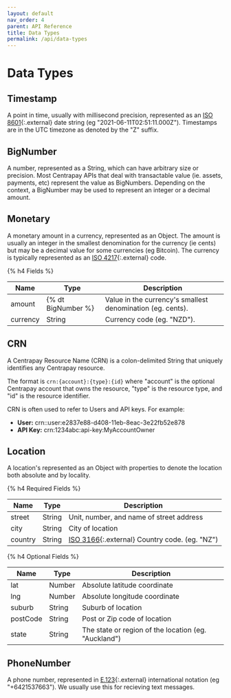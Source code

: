 ```yaml
---
layout: default
nav_order: 4
parent: API Reference
title: Data Types
permalink: /api/data-types
---
```


# Data Types


## Timestamp

A point in time, usually with millisecond precision, represented as an
[ISO 8601][]{:.external} date string (eg "2021-06-11T02:51:11.000Z"). Timestamps
are in the UTC timezone as denoted by the "Z" suffix.


## BigNumber

A number, represented as a String, which can have arbitrary size or precision.
Most Centrapay APIs that deal with transactable value (ie. assets, payments,
etc) represent the value as BigNumbers. Depending on the context, a BigNumber
may be used to represent an integer or a decimal amount.


## Monetary

A monetary amount in a currency, represented as an Object. The amount is
usually an integer in the smallest denomination for the currency (ie cents) but
may be a decimal value for some currencies (eg Bitcoin). The currency is
typically represented as an [ISO 4217][]{:.external} code.

{% h4 Fields %}

|   Name   |        Type        |                        Description                         |
| -------- | ------------------ | ---------------------------------------------------------- |
| amount   | {% dt BigNumber %} | Value in the currency's smallest denomination (eg. cents). |
| currency | String             | Currency code (eg. "NZD").                                 |


## CRN

A Centrapay Resource Name (CRN) is a colon-delimited String that uniquely
identifies any Centrapay resource.

The format is `crn:{account}:{type}:{id}` where "account" is the optional
Centrapay account that owns the resource, "type" is the resource type, and "id"
is the resource identifier.

CRN is often used to refer to Users and API keys. For example:
* **User:** crn::user:e2837e88-d408-11eb-8eac-3e22fb52e878
* **API Key:** crn:1234abc:api-key:MyAccountOwner

## Location

A location's represented as an Object with properties to denote the location both absolute and
by locality.

{% h4 Required Fields %}

|   Name   |  Type  |                     Description                      |
| -------- | ------ | ---------------------------------------------------- |
| street   | String | Unit, number, and name of street address             |
| city     | String | City of location                                     |
| country  | String | [ISO 3166][]{:.external} Country code. (eg. "NZ")    |

{% h4 Optional Fields %}

|   Name   |  Type  |                     Description                      |
| -------- | ------ | ---------------------------------------------------- |
| lat      | Number | Absolute latitude coordinate                         |
| lng      | Number | Absolute longitude coordinate                        |
| suburb   | String | Suburb of location                                   |
| postCode | String | Post or Zip code of location                         |
| state    | String | The state or region of the location (eg. "Auckland") |


## PhoneNumber

A phone number, represented in [E.123][]{:.external} international notation (eg "+6421537663"). We usually use this for recieving text messages.

[E.123]: https://en.wikipedia.org/wiki/E.123
[ISO 8601]: https://en.wikipedia.org/wiki/ISO_8601
[ISO 4217]: https://en.wikipedia.org/wiki/ISO_4217
[ISO 3166]: https://en.wikipedia.org/wiki/ISO_3166-1_alpha-2
